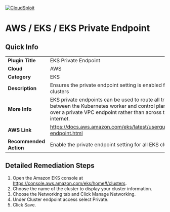 [![CloudSploit](https://cloudsploit.com/img/logo-new-big-text-100.png "CloudSploit")](https://cloudsploit.com)

# AWS / EKS / EKS Private Endpoint

## Quick Info

| | |
|-|-|
| **Plugin Title** | EKS Private Endpoint |
| **Cloud** | AWS |
| **Category** | EKS |
| **Description** | Ensures the private endpoint setting is enabled for EKS clusters |
| **More Info** | EKS private endpoints can be used to route all traffic between the Kubernetes worker and control plane nodes over a private VPC endpoint rather than across the public internet. |
| **AWS Link** | https://docs.aws.amazon.com/eks/latest/userguide/cluster-endpoint.html |
| **Recommended Action** | Enable the private endpoint setting for all EKS clusters. |

## Detailed Remediation Steps
1. Open the Amazon EKS console at https://console.aws.amazon.com/eks/home#/clusters. </br>
2. Choose the name of the cluster to display your cluster information. </br>
3. Choose the Networking tab and Click Manage Networking. </br>
4. Under Cluster endpoint access select Private. </br>
5. Click Save. </br>



